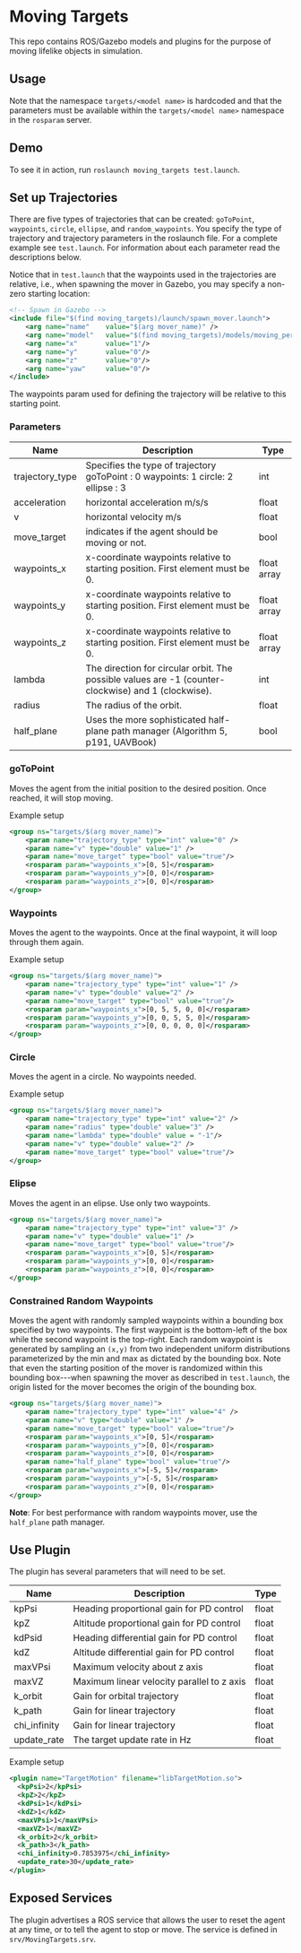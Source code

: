 Moving Targets
==============

This repo contains ROS/Gazebo models and plugins for the purpose of moving lifelike objects in simulation.

## Usage ##

Note that the namespace `targets/<model name>` is hardcoded and that the parameters must be available within the `targets/<model name>` namespace in the `rosparam` server.

## Demo ##

To see it in action, run `roslaunch moving_targets test.launch`.

## Set up Trajectories ##

There are five types of trajectories that can be created: `goToPoint`, `waypoints`, `circle`, `ellipse`, and `random_waypoints`. You specify the type of trajectory and trajectory parameters in the roslaunch file. For
a complete example see `test.launch`. For information about each parameter read the descriptions below.

Notice that in `test.launch` that the waypoints used in the trajectories are relative, i.e., when spawning the mover in Gazebo, you may specify a non-zero starting location:
```xml
<!-- Spawn in Gazebo -->
<include file="$(find moving_targets)/launch/spawn_mover.launch">
    <arg name="name"    value="$(arg mover_name)" />
    <arg name="model"   value="$(find moving_targets)/models/moving_person_walking/model.sdf" />
    <arg name="x"       value="1"/>
    <arg name="y"       value="0"/>
    <arg name="z"       value="0"/>
    <arg name="yaw"     value="0"/>
</include>
```
The waypoints param used for defining the trajectory will be relative to this starting point.

### Parameters ###

| Name            | Description                                                                                        | Type        |
|-----------------|----------------------------------------------------------------------------------------------------|-------------|
| trajectory_type | Specifies the type of trajectory goToPoint : 0 waypoints: 1 circle: 2 ellipse : 3                  | int         |
| acceleration    | horizontal acceleration m/s/s                                                                      | float       |
| v               | horizontal velocity m/s                                                                            | float       |
| move_target     | indicates if the agent should be moving or not.                                                    | bool        |
| waypoints_x     | x-coordinate waypoints relative to starting position. First element must be 0.                     | float array |
| waypoints_y     | x-coordinate waypoints relative to starting position. First element must be 0.                     | float array |
| waypoints_z     | x-coordinate waypoints relative to starting position. First element must be 0.                     | float array |
| lambda          | The direction for circular orbit. The possible values are -1 (counter-clockwise) and 1 (clockwise).| int         |
| radius          | The radius of the orbit.                                                                           | float       |
| half_plane      | Uses the more sophisticated half-plane path manager (Algorithm 5, p191, UAVBook)                   | bool        |


### goToPoint ###

Moves the agent from the initial position to the desired position. Once reached, it will stop moving. 

Example setup

```xml
<group ns="targets/$(arg mover_name)">
    <param name="trajectory_type" type="int" value="0" />
    <param name="v" type="double" value="1" />
    <param name="move_target" type="bool" value="true"/>
    <rosparam param="waypoints_x">[0, 5]</rosparam>
    <rosparam param="waypoints_y">[0, 0]</rosparam>
    <rosparam param="waypoints_z">[0, 0]</rosparam>
</group>
```

### Waypoints ##

Moves the agent to the waypoints. Once at the final waypoint, it will loop through them again.

Example setup 

```xml
<group ns="targets/$(arg mover_name)">
    <param name="trajectory_type" type="int" value="1" />
    <param name="v" type="double" value="2" />
    <param name="move_target" type="bool" value="true"/>
    <rosparam param="waypoints_x">[0, 5, 5, 0, 0]</rosparam>
    <rosparam param="waypoints_y">[0, 0, 5, 5, 0]</rosparam>
    <rosparam param="waypoints_z">[0, 0, 0, 0, 0]</rosparam>
</group>
```

### Circle ##

Moves the agent in a circle. No waypoints needed.

Example setup

```xml
<group ns="targets/$(arg mover_name)">
    <param name="trajectory_type" type="int" value="2" />
    <param name="radius" type="double" value="3" />
    <param name="lambda" type="double" value = "-1"/>
    <param name="v" type="double" value="2" />
    <param name="move_target" type="bool" value="true"/>
</group>
```

### Elipse ###

Moves the agent in an elipse. Use only two waypoints. 

```xml
<group ns="targets/$(arg mover_name)">
    <param name="trajectory_type" type="int" value="3" />
    <param name="v" type="double" value="1" />
    <param name="move_target" type="bool" value="true"/>
    <rosparam param="waypoints_x">[0, 5]</rosparam>
    <rosparam param="waypoints_y">[0, 0]</rosparam>
    <rosparam param="waypoints_z">[0, 0]</rosparam>
</group>
```

### Constrained Random Waypoints ###

Moves the agent with randomly sampled waypoints within a bounding box specified by two waypoints.
The first waypoint is the bottom-left of the box while the second waypoint is the top-right.
Each random waypoint is generated by sampling an `(x,y)` from two independent uniform distributions parameterized by the min and max as dictated by the bounding box.
Note that even the starting position of the mover is randomized within this bounding box---when spawning the mover as described in `test.launch`, the origin listed for the mover becomes the origin of the bounding box.

```xml
<group ns="targets/$(arg mover_name)">
    <param name="trajectory_type" type="int" value="4" />
    <param name="v" type="double" value="1" />
    <param name="move_target" type="bool" value="true"/>
    <rosparam param="waypoints_x">[0, 5]</rosparam>
    <rosparam param="waypoints_y">[0, 0]</rosparam>
    <rosparam param="waypoints_z">[0, 0]</rosparam>
    <param name="half_plane" type="bool" value="true"/>
    <rosparam param="waypoints_x">[-5, 5]</rosparam>
    <rosparam param="waypoints_y">[-5, 5]</rosparam>
    <rosparam param="waypoints_z">[0, 0]</rosparam>
</group>
```

**Note**: For best performance with random waypoints mover, use the `half_plane` path manager.

## Use Plugin ##

The plugin has several parameters that will need to be set. 


| Name         | Description                                | Type  |
|--------------|--------------------------------------------|-------|
| kpPsi        | Heading proportional gain for PD control   | float |
| kpZ          | Altitude proportional gain for PD control  | float |
| kdPsid       | Heading differential gain for PD control   | float |
| kdZ          | Altitude differential gain for PD control  | float |
| maxVPsi      | Maximum velocity about z axis              | float |
| maxVZ        | Maximum linear velocity parallel to z axis | float |
| k_orbit      | Gain for orbital trajectory                | float |
| k_path       | Gain for linear trajectory                 | float |
| chi_infinity | Gain for linear trajectory                 | float |
| update_rate  | The target update rate in Hz               | float |

Example setup

```xml
<plugin name="TargetMotion" filename="libTargetMotion.so">
  <kpPsi>2</kpPsi>
  <kpZ>2</kpZ>      
  <kdPsi>1</kdPsi>
  <kdZ>1</kdZ>
  <maxVPsi>1</maxVPsi>
  <maxVZ>1</maxVZ>
  <k_orbit>2</k_orbit>
  <k_path>3</k_path>
  <chi_infinity>0.7853975</chi_infinity>
  <update_rate>30</update_rate>
</plugin>
```

## Exposed Services ##

The plugin advertises a ROS service that allows the user to reset the agent at any time, or to tell the agent to stop or move. The service is defined in `srv/MovingTargets.srv`.